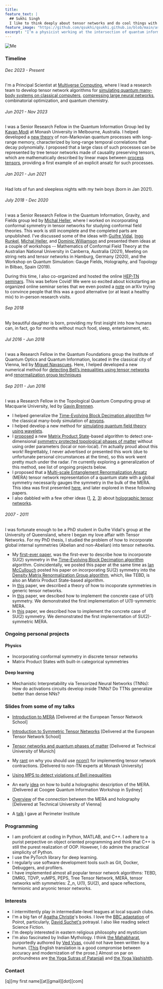 ```yaml
---
title: 
feature_text: |
  ## Sukhi Singh
  I like to think deeply about tensor networks and do cool things with them.
feature_image: "https://github.com/qsukhi/qsukhi.github.io/blob/main/assets/banner.svg?raw=true"
excerpt: "I’m a physicist working at the intersection of quantum information theory, quantum many-body physics, and high-energy physics. I’ve also been applying ideas from quantum physics to compress large neural networks and address NP-hard optimization problems."
---
```


![Me](assets/my_color.jpg)

### Timeline

###### Dec 2023 - Present
I'm a Principal Scientist at [Multiverse Computing](https://multiversecomputing.com/), where I lead a research team to develop tensor network algorithms for [simulating quantum many-body systems on classical computers](https://journals.aps.org/prresearch/abstract/10.1103/PhysRevResearch.6.013326), [compressing large neural networks](https://arxiv.org/abs/2401.14109), combinatorial optimization, and quantum chemistry.

###### Jun 2021 - Nov 2023
I was a Senior Research Fellow in the Quantum Information Group led by [Kavan Modi](https://research.monash.edu/en/persons/kavan-modi) at Monash University in Melbourne, Australia. I helped developed a [new theory](https://arxiv.org/abs/2312.04624) of non-Markovian quantum processes with long-range memory, characterized by long-range temporal correlations that decay polynomially. I proposed that a large class of such processes can be represented by tree tensor networks made of causality preserving tensors, which are mathematically described by linear maps between [process tensors](https://arxiv.org/abs/1512.00589), providing a first example of an explicit ansatz for such processes.

###### Jan 2021 - Jun 2021
Had lots of fun and sleepless nights with my twin boys (born in Jan 2021).

###### July 2018 - Dec 2020
I was a Senior Research Fellow in the Quantum Information, Gravity, and Fields group led by [Michal Heller](https://scholar.google.com/citations?user=_zIEMx4AAAAJ&hl=en), where I worked on incorporating conformal symmetry in tensor networks for studying conformal field theories. This work is still incomplete and the completed parts are unpublished. I've discussed some of the ideas with [Guifre Vidal](https://heritageproject.caltech.edu/interviews/guifre-vidal), [Ingo Runkel](https://www.qu.uni-hamburg.de/cluster/team/runkel.html), [Michal Heller](https://scholar.google.com/citations?user=_zIEMx4AAAAJ&hl=en), and [Dominic Williamson](https://sites.google.com/site/dominicjw/home) and presented them ideas at a couple of workshops -- Mathematics of Conformal Field Theory at the Australian National University in Canberra, Australia (2021), Meeting on string nets and tensor networks in Hamburg, Germany (2020), and the Workshop on Quantum Simulation: Gauge Fields, Holography, and Topology in Bilbao, Spain (2019). 

During this time, I also co-organized and hosted the online [HEP-TN seminars](https://www.youtube.com/playlist?list=PLaib4I4mFNmWKntxAZcB-EQJ_B-PkWEEL). This was before Covid! We were so excited about kickstarting an organized online seminar series that we even posted a [note](https://arxiv.org/pdf/2004.09922) on arXiv trying to convince people that this was a good alternative (or at least a healthy mix) to in-person research visits. 

###### Sep 2018
My beautiful daughter is born, providing my first insight into how humans can, in fact, go for months without much food, sleep, entertainment, etc.

###### Jul 2016 - Jun 2018
I was a Research Fellow in the Quantum Foundations group the Institute of Quantum Optics and Quantum Information, located in the classical city of Vienna, led by [Miguel Navascues](https://www.iqoqi-vienna.at/research/navascues-group). Here, I helped developed a new numerical method for [detecting Bell’s inequalities using tensor networks](https://journals.aps.org/prl/abstract/10.1103/PhysRevLett.118.230401) and [renormalization group techniques](https://journals.aps.org/prx/abstract/10.1103/PhysRevX.10.021064) 

###### Sep 2011 - Jun 2016
I was a Research Fellow in the Topological Quantum Computing group at Macquarie University, led by [Gavin Brennen](https://vimeo.com/330707461). 
- I helped generalize the [Time-Evolving Block Decimation algorithm](https://en.wikipedia.org/wiki/Time-evolving_block_decimation) for the classical many-body simulation of [anyons](https://phys.org/news/2024-02-phase-physicists-abelian-anyons-quantum.html). 
- I helped develop a new method for [simulating quantum field theory using wavelets](https://journals.aps.org/pra/abstract/10.1103/PhysRevA.92.032315).
- I [proposed](https://arxiv.org/abs/1409.7873) a new [Matrix Product State](https://tensornetwork.readthedocs.io/en/latest/basic_mps.html)-based algorithm to detect one-dimensional [symmetry protected topological phases of matter](http://topo-houches.pks.mpg.de/wp-content/uploads/2015/01/pollmann_spt.pdf) without using order parameters (local or non-local). I'm actually proud about this work! Regrettably, I never advertised or presented this work (due to unfortunate personal circumstances at the time), so this work went pretty much under the radar. I'm currently exploring a generalization of this method, see list of ongoing projects below.
- I proposed that a [Multi-scale Entanglement Renormalization Ansatz](https://www.benasque.org/2015gravity/talks_contr/211_VidalBenasque2015.pdf) (MERA) tensor network representation of a quantum state with a global symmetry necessarily gauges the symmetry in the bulk of the MERA. This idea was first presented [here](https://journals.aps.org/prb/abstract/10.1103/PhysRevB.88.121108), and later explored in these following papers.
- I also dabbled with a few other ideas ([1](https://journals.aps.org/prd/abstract/10.1103/PhysRevD.97.026012), [2](https://journals.aps.org/prd/abstract/10.1103/PhysRevD.97.026013), [3](https://www.nature.com/articles/s41534-020-0255-7)) about [holographic tensor networks](https://www.preposterousuniverse.com/blog/2015/05/05/does-spacetime-emerge-from-quantum-information/).

###### 2007 - 2011
I was fortunate enough to be a PhD student in Guifre Vidal's group at the University of Queensland, where I began my love affair with Tensor Networks. For my PhD thesis, I  studied the problem of how to incorporate global internal symmetries (Abelian and non-Abelian) into tensor networks. 
- My [first-ever paper](https://iopscience.iop.org/article/10.1088/1367-2630/12/3/033029/meta), was the first-ever to describe how to incorporate SU(2) symmetry in the [Time-Evolving Block Decimation algorithm](https://en.wikipedia.org/wiki/Time-evolving_block_decimation) algorithm. Coincidentally, we posted this paper at the same time as [Ian McCullouch](https://mptoolkit.qusim.net/Profiles/Profiles) posted his paper on incorporating SU(2) symmetry into the [Density Matrix Renormalization Group algorithm](https://www.nature.com/articles/s42254-023-00572-5), which, like TEBD, is also an Matrix Product State-based algorithm.
- In [this](https://journals.aps.org/pra/abstract/10.1103/PhysRevA.82.050301) paper, we described a theory of how to incoporate symmetries in generic tensor networks.
- In [this](https://journals.aps.org/prb/abstract/10.1103/PhysRevB.83.115125) paper, we descibed how to implement the concrete case of U(1) symmetry. We demonstrated the first implementation of U(1)-symmetric MERA.
- In [this](https://journals.aps.org/prb/abstract/10.1103/PhysRevB.86.195114) paper, we described how to implement the concrete case of SU(2) symmetry. We demonstrated the first implementation of SU(2)-symmetric MERA.  

### Ongoing personal projects
#### Physics
- Incorporating conformal symmetry in discrete tensor networks
- Matrix Product States with built-in categorical symmetries

#### Deep learning
- Mechanistic Interpretability via Tensorized Neural Networks (TNNs): How do activations circuits develop inside TNNs? Do TTNs generalize better than dense NNs?

### Slides from some of my talks
- [Introduction to MERA](https://github.com/qsukhi/qsukhi.github.io/blob/main/assets/slides/Intro_to_MERA_ETN_School.pdf?raw=true) [Delivered at the European Tensor Network School]
- [Introduction to Symmetric Tensor Networks](https://github.com/qsukhi/qsukhi.github.io/blob/main/assets/slides/Intro_to_Syms_ETN_School.pdf?raw=true) [Delivered at the European Tensor Network School]

- [Tensor networks and quantum phases of matter](https://github.com/qsukhi/qsukhi.github.io/blob/main/assets/slides/TNs_quantum_phases.pdf?raw=true) [Delivered at Technical University of Munich]

- My [rant](https://github.com/qsukhi/qsukhi.github.io/blob/main/assets/slides/intro_to_ncon.pdf?raw=true) on why you should use [ncon()](https://arxiv.org/abs/1402.0939) for implementing tensor network contractions. [Delivered to non-TN experts at Monash University]
- [Using MPS to detect violations of Bell inequalities](https://github.com/qsukhi/qsukhi.github.io/blob/main/assets/slides/nonlocality.pdf?raw=true)
  
- An early [idea](https://github.com/qsukhi/qsukhi.github.io/blob/main/assets/slides/Early_idea_MERA_Coogee.pdf?raw=true) on how to build a holographic description of the MERA. [Delivered at Coogee Quantum Information Workshop in Sydney]
- [Overview](https://github.com/qsukhi/qsukhi.github.io/blob/main/assets/slides/MERA_and_holography.pdf?raw=true) of the connection between the MERA and holography [Delivered at Technical University of Vienna]
- A [talk](https://pirsa.org/16100044) I gave at Perimeter Institute

### Programming
- I am proficient at coding in Python, MATLAB, and C++. I adhere to a purist perpective on object oriented programming and think that C++ is still the purest realization of OOP. However, I do admire the practical simplicity of Python.
- I use the PyTorch library for deep learning.
- I regularly use software development tools such as Git, Docker, Debuggers, and profilers.
- I have implemented almost all popular tensor network algorithms: TEBD, DMRG, TDVP, vuMPS, PEPS, Tree Tensor Network, MERA, tensor networks with symmetries: Z_n, U(1), SU(2), and space reflections, fermionic and anyonic tensor networks.
  
### Interests
- I intermittently play in intermediate-level leagues at local squash clubs.
- I'm a big fan of [Agatha Christie](https://en.wikipedia.org/wiki/Agatha_Christie)'s books. I love the [BBC adaptation](https://en.wikipedia.org/wiki/Agatha_Christie%27s_Poirot) of Poirot, particularly, [David Suchet's](https://en.wikipedia.org/wiki/David_Suchet) potrayal. I also like reading select Science Fiction.
- I'm deeply interested in eastern religious philosophy and mysticism
- I'm also fascinated by Indian Mythology. I think [the Mahabharat](https://en.wikipedia.org/wiki/Mahabharata), purportedly authored by [Ved Vyas](https://en.wikipedia.org/wiki/Vyasa), could not have been written by a human. [[This](https://archive.org/details/MenonRameshTHEMAHABHARATAAModernRenderingVol1) English translation is a good compromise between accuracy and modernization of the prose.] Almost on par on profoundness are [the Yoga Sutras of Patanjali](https://en.wikipedia.org/wiki/Yoga_Sutras_of_Patanjali) and [the Yoga Vashishth](https://en.wikipedia.org/wiki/Yoga_Vasistha).

### Contact
[q][my first name][at][gmail][dot][com]
